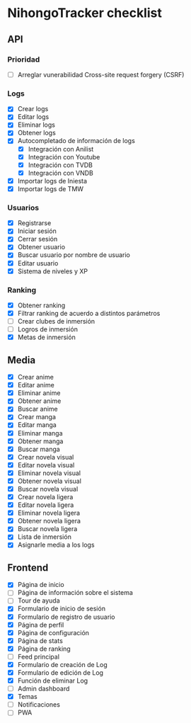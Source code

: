 # NihongoTracker checklist

## API

### Prioridad

- [ ] Arreglar vunerabilidad Cross-site request forgery (CSRF)

### Logs

- [x] Crear logs
- [x] Editar logs
- [x] Eliminar logs
- [x] Obtener logs
- [x] Autocompletado de información de logs
  - [x] Integración con Anilist
  - [x] Integración con Youtube
  - [x] Integración con TVDB
  - [x] Integración con VNDB
- [x] Importar logs de Iniesta
- [x] Importar logs de TMW

### Usuarios

- [x] Registrarse
- [x] Iniciar sesión
- [x] Cerrar sesión
- [x] Obtener usuario
- [x] Buscar usuario por nombre de usuario
- [x] Editar usuario
- [x] Sistema de niveles y XP

### Ranking

- [x] Obtener ranking
- [x] Filtrar ranking de acuerdo a distintos parámetros
- [ ] Crear clubes de inmersión
- [ ] Logros de inmersión
- [x] Metas de inmersión

## Media

- [x] Crear anime
- [x] Editar anime
- [x] Eliminar anime
- [x] Obtener anime
- [x] Buscar anime
- [x] Crear manga
- [x] Editar manga
- [x] Eliminar manga
- [x] Obtener manga
- [x] Buscar manga
- [x] Crear novela visual
- [x] Editar novela visual
- [x] Eliminar novela visual
- [x] Obtener novela visual
- [x] Buscar novela visual
- [x] Crear novela ligera
- [x] Editar novela ligera
- [x] Eliminar novela ligera
- [x] Obtener novela ligera
- [x] Buscar novela ligera
- [x] Lista de inmersión
- [x] Asignarle media a los logs

## Frontend

- [x] Página de inicio
- [ ] Página de información sobre el sistema
- [ ] Tour de ayuda
- [x] Formulario de inicio de sesión
- [x] Formulario de registro de usuario
- [x] Página de perfil
- [x] Página de configuración
- [x] Página de stats
- [x] Página de ranking
- [ ] Feed principal
- [x] Formulario de creación de Log
- [x] Formulario de edición de Log
- [x] Función de eliminar Log
- [ ] Admin dashboard
- [x] Temas
- [ ] Notificaciones
- [ ] PWA
